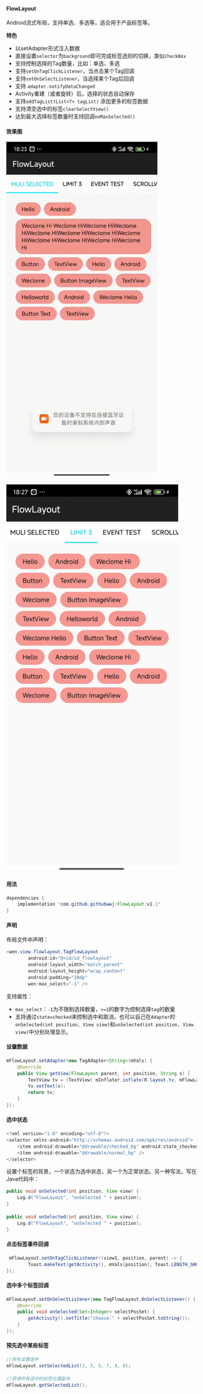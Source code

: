 

#### FlowLayout
Android流式布局，支持单选、多选等，适合用于产品标签等。

**特色**

* 以setAdapter形式注入数据
* 直接设置`selector`为`background`即可完成标签选则的切换，类似`CheckBox`
* 支持控制选择的Tag数量，比如：单选、多选
* 支持`setOnTagClickListener`，当点击某个Tag回调
* 支持`setOnSelectListener`，当选择某个Tag后回调
* 支持 `adapter.notifyDataChanged`
* Activity重建（或者旋转）后，选择的状态自动保存
* 支持`addTagList(List<T> tagList)` 添加更多的标签数据
* 支持清空选中的标签`clearSelectView()` 
* 达到最大选择标签数量时支持回调`onMaxSelected()`

#### 效果图

![](./assets/flow_layout.gif)

![image-20241008182743227](./assets/flow_layout2.png)

#### 用法

```java
dependencies {
    implementation 'com.github.githubwwj:FlowLayout:v1.1'
}
```

#### 声明
布局文件中声明：

```java
<wen.view.flowlayout.TagFlowLayout
        android:id="@+id/id_flowlayout"
        android:layout_width="match_parent"
        android:layout_height="wrap_content"
        android:padding="20dp"
        wen:max_select="-1" />
```

支持属性：

- `max_select`：`-1`为不限制选择数量，`>=1`的数字为控制选择`tag`的数量
- 支持通过`state=checked`来控制选中和取消，也可以自己在`Adapter`的`onSelected(int position, View view)`和`unSelected(int position, View view)`中分别处理显示。

#### 设置数据

```java
mFlowLayout.setAdapter(new TagAdapter<String>(mVals) {
    @Override
    public View getView(FlowLayout parent, int position, String s) {
        TextView tv = (TextView) mInflater.inflate(R.layout.tv, mFlowLayout, false);
        tv.setText(s);
        return tv;
    }
});
```

#### 选中状态

```java
<?xml version="1.0" encoding="utf-8"?>
<selector xmlns:android="http://schemas.android.com/apk/res/android">
    <item android:drawable="@drawable/checked_bg" android:state_checked="true" />
    <item android:drawable="@drawable/normal_bg" />
</selector>
```

设置个标签的背景，一个状态为选中状态，另一个为正常状态。另一种写法，写在Java代码中：

```java
public void onSelected(int position, View view) {
    Log.d("FlowLayout", "onSelected " + position);
}

public void unSelected(int position, View view) {
    Log.d("FlowLayout", "unSelected " + position);
}
```

#### 点击标签事件回调
```java
 mFlowLayout.setOnTagClickListener((view1, position, parent) -> {
        Toast.makeText(getActivity(), mVals[position], Toast.LENGTH_SHORT).show();
});
```

#### 选中多个标签回调
```java
mFlowLayout.setOnSelectListener(new TagFlowLayout.OnSelectListener() {
    @Override
    public void onSelected(Set<Integer> selectPosSet) {
        getActivity().setTitle("choose:" + selectPosSet.toString());
    }
});
```
#### 预先选中某些标签
```java
//预先设置选中
mFlowLayout.setSelectedList(1, 3, 5, 7, 8, 9);

//获得所有选中的标签位置副本
mFlowLayout.getSelectedList();
```
